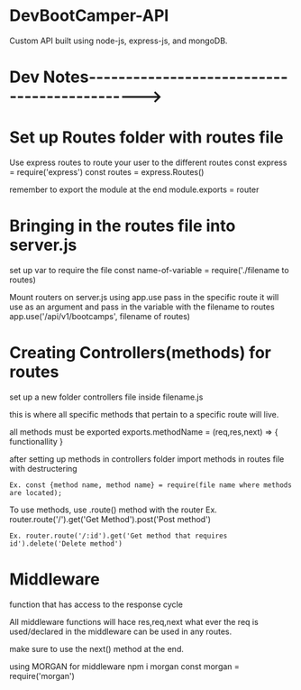 # DevBootCamper-API
 Custom API built using node-js, express-js, and mongoDB.

# Dev Notes--------------------------------------------->

# Set up Routes folder with routes file
  Use express routes to route your user to the different routes
  const express = require('express')
  const routes = express.Routes()

  remember to export the module at the end 
  module.exports = router

# Bringing in the routes file into server.js
  set up var to require the file 
    const name-of-variable  = require('./filename to routes)

  Mount routers on server.js
    using app.use pass in the specific route it will use as an argument and pass in the variable with the filename to routes
      app.use('/api/v1/bootcamps', filename of routes)

# Creating Controllers(methods) for routes
  set up a new folder controllers
  file inside filename.js

  this is where all specific methods that pertain to a specific route will live.

  all methods must be exported 
    exports.methodName = (req,res,next) => { functionallity }

  after setting up methods in controllers folder
    import methods in routes file with destructering 
    
    Ex. const {method name, method name} = require(file name where methods are located);

  To use methods, use .route() method with the router
    Ex. router.route('/').get('Get Method').post('Post method')

    Ex. router.route('/:id').get('Get method that requires id').delete('Delete method')  

# Middleware
  function that has access to the response cycle 

  All middleware functions will hace res,req,next
  what ever the req is used/declared in the middleware can be used in any routes.

  make sure to use the next() method at the end.

  using MORGAN for middleware
  npm i morgan
  const morgan = require('morgan')